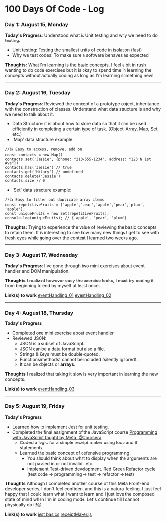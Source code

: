 # 100 Days Of Code - Log

### Day 1: August 15, Monday

**Today's Progress**: Understood what is Unit testing and why we need to do testing.

- Unit testing: Testing the smallest units of code in isolation (fast)
- Why we test codes: To make sure a software behaves as expected

**Thoughts:** What I'm learning is the basic concepts. I feel a bit in rush wanting to do code exercises but it is okay to spend time in learning the concepts without actually coding as long as I'm learning something new!

---

### Day 2: August 16, Tuesday

**Today's Progress**: Reviewed the concept of a prototype object, inheritance with the construction of classes. Understand what data structure is and why we need to talk about it.

- Data Structure: it is about how to store data so that it can be used efficiently in completing a certain type of task. (Object, Array, Map, Set, etc.)
- 'Map' data structure example:
<pre><code>//👍 Easy to access, remove, add on
const contacts = new Map()
contacts.set('Jessie', {phone: "213-555-1234", address: "123 N 1st Ave"})
contacts.has('Jessie') // true
contacts.get('Hilary') // undefined
contacts.delete('Jessie')
contacts.size // 0
</code></pre>
- 'Set' data structure example: 
<pre><code>//👍 Easy to filter out duplicate array items
const repetitiveFruits = ['apple','pear','apple','pear','plum', 'apple'];
const uniqueFruits = new Set(repetitiveFruits);
console.log(uniqueFruits); // {'apple', 'pear', 'plum'}
</code></pre>

**Thoughts:** Trying to experience the value of reviewing the basic concepts to retain them. It is interesting to see how many new things I get to see with fresh eyes while going over the content I learned two weeks ago.

---
### Day 3: August 17, Wednesday

**Today's Progress**: I've gone through two mini exercises about event handler and DOM manipulation.

**Thoughts** I realized however easy the exercise looks, I must try coding it from beginning to end by myself at least once. 

**Link(s) to work**
[eventHandling_01](/exercises/eventHandling/eventHandling_01.js)
[eventHandling_02](/exercises/eventHandling/eventHandling_02.js)


---
### Day 4: August 18, Thursday

**Today's Progress**
- Completed one mini exercise about event handler
- Reviewed JSON: 
    - JSON is a subset of JavaScript. 
    - JSON can be a data format but also a file. 
    - Strings & Keys must be double-quoted.
    - Functions(methods) cannot be included (silently ignored).
    - It can be objects or **arrays**.

**Thoughts** I realized that taking it slow is very important in learning the new concepts.

**Link(s) to work**
[eventHandling_03](/exercises/eventHandling/eventHandling_03.js)

---
### Day 5: August 19, Friday

**Today's Progress**
- Learned how to implement Jest for unit testing. 
- Completed the final assignment of the JavaScript course [Programming with JavaScript taught by Meta, @Coursera](https://www.coursera.org/learn/programming-with-javascript) 
    - Coded a logic for a simple receipt maker using loop and if statements.
    - Learned the basic concept of defensive programming. 
        - You should think about what to display when the arguments are not passed in or not invalid...etc.
        - Implement Test-driven development. Red Green Refactor cycle (test code -> programming -> test -> refactor -> test)

**Thoughts** Although I completed another course of this Meta Front-end developer series, I don't feel confident and this is a natural feeling. I just feel happy that I could learn what I want to learn and I just love the composed state of mind when I'm in coding mode. Let's continue till I cannot physically do it!😊

**Link(s) to work**
[jest basics](/exercises/jest/addFive.test.js)
[receiptMaker.js](/exercises/littleLemonReceiptMaker/receiptMaker.js)



<!--
### Day 1: June 27, Monday

**Today's Progress**: I've gone through many exercises on FreeCodeCamp.

**Thoughts** I've recently started coding, and it's a great feeling when I finally solve an algorithm challenge after a lot of attempts and hours spent.

**Link(s) to work**
1. [Find the Longest Word in a String](https://www.freecodecamp.com/challenges/find-the-longest-word-in-a-string)
2. [Title Case a Sentence](https://www.freecodecamp.com/challenges/title-case-a-sentence) -->
